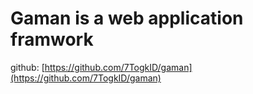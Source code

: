 # Gaman is a web application framwork

github: [https://github.com/7TogkID/gaman](https://github.com/7TogkID/gaman)
